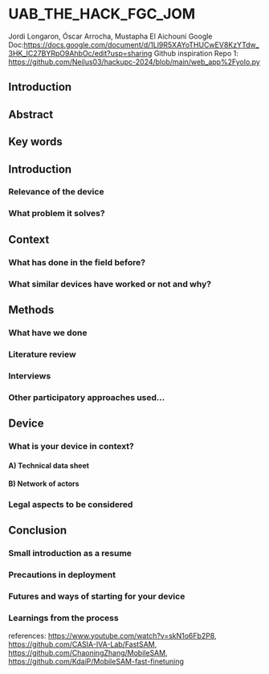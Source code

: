 # UAB_THE_HACK_FGC_JOM
Jordi Longaron, Óscar Arrocha, Mustapha El Aichouni
Google Doc:https://docs.google.com/document/d/1Ll9R5XAYoTHUCwEV8KzYTdw_3HK_IC27BYRpO9AhbOc/edit?usp=sharing
Github inspiration Repo 1: https://github.com/Neilus03/hackupc-2024/blob/main/web_app%2Fyolo.py 
## Introduction
## Abstract
## Key words
## Introduction
### Relevance of the device
### What problem it solves?
## Context
### What has done in the field before? 
### What similar devices have worked or not and why?
	
## Methods

### What have we done

### Literature review

### Interviews

### Other participatory approaches used...

## Device

### What is your device in context?

#### A) Technical data sheet

#### B) Network of actors 

### Legal aspects to be considered

## Conclusion

### Small introduction as a resume

### Precautions in deployment

### Futures and ways of starting for your device

### Learnings from the process

references:
https://www.youtube.com/watch?v=skN1o6Fb2P8,
https://github.com/CASIA-IVA-Lab/FastSAM,
https://github.com/ChaoningZhang/MobileSAM,
https://github.com/KdaiP/MobileSAM-fast-finetuning
